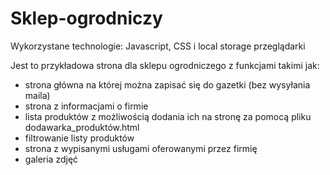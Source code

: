 # Sklep-ogrodniczy

Wykorzystane technologie: Javascript, CSS i local storage przeglądarki

Jest to przykładowa strona dla sklepu ogrodniczego z funkcjami takimi jak:

- strona główna na której można zapisać się do gazetki (bez wysyłania maila)
- strona z informacjami o firmie
- lista produktów z możliwością dodania ich na stronę za pomocą pliku dodawarka_produktów.html
- filtrowanie listy produktów
- strona z wypisanymi usługami oferowanymi przez firmię
- galeria zdjęć
